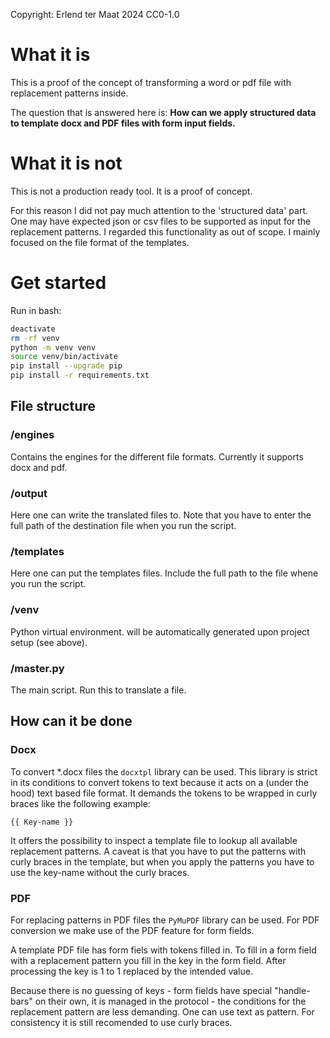 Copyright: Erlend ter Maat 2024 CC0-1.0

# What it is

This is a proof of the concept of transforming a word or pdf file with replacement patterns inside.

The question that is answered here is: **How can we apply structured data to template docx and PDF files with form input fields.**

# What it is not

This is not a production ready tool. It is a proof of concept.

For this reason I did not pay much attention to the 'structured data' part. One may have expected json or csv files to be supported as input for the replacement patterns. I regarded this functionality as out of scope. I mainly focused on the file format of the templates.

# Get started

Run in bash:
```bash
deactivate
rm -rf venv
python -m venv venv
source venv/bin/activate
pip install --upgrade pip
pip install -r requirements.txt
```

## File structure

### /engines

Contains the engines for the different file formats. Currently it supports docx and pdf.

### /output

Here one can write the translated files to. Note that you have to enter the full path of the destination file when you run the script.

### /templates

Here one can put the templates files. Include the full path to the file whene you run the script.

### /venv

Python virtual environment. will be automatically generated upon project setup (see above).

### /master.py

The main script. Run this to translate a file.

## How can it be done

### Docx

To convert *.docx files the `docxtpl` library can be used. This library is strict in its conditions to convert tokens to text because it acts on a (under the hood) text based file format. It demands the tokens to be wrapped in curly braces like the following example:

```
{{ Key-name }}
```

It offers the possibility to inspect a template file to lookup all available replacement patterns. A caveat is that you have to put the patterns with curly braces in the template, but when you apply the patterns you have to use the key-name without the curly braces.

### PDF

For replacing patterns in PDF files the `PyMuPDF` library can be used. For PDF conversion we make use of the PDF feature for form fields.

A template PDF file has form fiels with tokens filled in. To fill in a form field with a replacement pattern you fill in the key in the form field. After processing the key is 1 to 1 replaced by the intended value.

Because there is no guessing of keys - form fields have special "handle-bars" on their own, it is managed in the protocol - the conditions for the replacement pattern are less demanding. One can use text as pattern. For consistency it is still recomended to use curly braces.